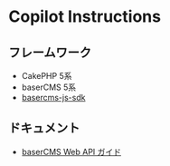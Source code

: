 # Copilot Instructions

## フレームワーク
- CakePHP 5系
- baserCMS 5系
- [basercms-js-sdk](https://github.com/ecatchup/basercms-js-sdk)

## ドキュメント
- [baserCMS Web API ガイド](https://baserproject.github.io/5/web_api/)